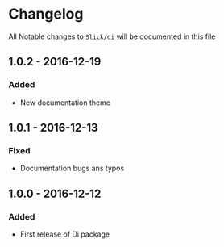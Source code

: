 # Changelog

All Notable changes to `Slick/di` will be documented in this file

## 1.0.2 - 2016-12-19

### Added
- New documentation theme

## 1.0.1 - 2016-12-13

### Fixed
- Documentation bugs ans typos

## 1.0.0 - 2016-12-12

### Added
- First release of Di package

